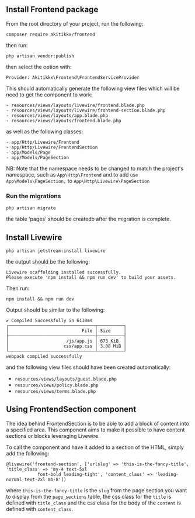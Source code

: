 ## Install Frontend package

From the root directory of your project, run the following:

```
composer require akitikkx/frontend
```

then run:

```
php artisan vendor:publish
```

then select the option with:

```
Provider: Akitikkx\Frontend\FrontendServiceProvider
```

This should automatically generate the following 
view files which will be need to get the component to work:  

```
- resources/views/layouts/livewire/frontend.blade.php
- resources/views/layouts/livewire/frontend-section.blade.php
- resources/views/layouts/app.blade.php
- resources/views/layouts/frontend.blade.php
```

as well as the following classes:

```
- app/Http/Livewire/Frontend
- app/Http/Livewire/FrontendSection
- app/Models/Page
- app/Models/PageSection
```

NB: Note that the namespace needs to be changed to match the project's
namespace, such as `App\Http\Frontend` and to add `use App\Models\PageSection;`
to `App\Http\Livewire\PageSection`

### Run the migrations

```
php artisan migrate
```

the table 'pages' should be createdb after the migration is complete.

## Install Livewire
```
php artisan jetstream:install livewire
```
the output should be the following:

```
Livewire scaffolding installed successfully.
Please execute 'npm install && npm run dev' to build your assets.
```

Then run:

``
npm install && npm run dev
``

Output should be similar to the following:

```
✔ Compiled Successfully in 6130ms
┌─────────────────────────────────┬──────────┐
│                            File │ Size     │
├─────────────────────────────────┼──────────┤
│                      /js/app.js │ 673 KiB  │
│                     css/app.css │ 3.88 MiB │
└─────────────────────────────────┴──────────┘
webpack compiled successfully

```

and the following view files should have been created
automatically:

- `resources/views/layouts/guest.blade.php`
- `resources/views/policy.blade.php`
- `resources/views/terms.blade.php`

## Using FrontendSection component
The idea behind FrontendSection is to be able to add a block
of content into a specified area. This component aims to
make it possible to have content sections or blocks leveraging
Livewire.

To call the component and have it added to a section of
the HTML, simply add the following:

```
@livewire('frontend-section', ['urlslug' => 'this-is-the-fancy-title', 'title_class' => 'my-4 text-5xl
            font-bold leading-tight', 'content_class' => 'leading-normal text-2xl mb-8'])
```
where `this-is-the-fancy-title` is the `slug` from the page section
you want to display from the `page_sections` table, the css class for the
`title` is defined with `title_class` and the css class for the body
of the `content` is defined with `content_class`.
